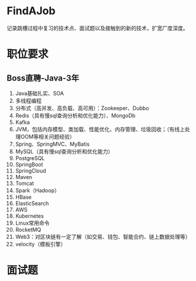 # FindAJob
记录跳槽过程中复习的技术点、面试题以及接触到的新的技术，扩宽广度深度。

# 职位要求

## Boss直聘-Java-3年

1. Java基础扎实、SOA
2. 多线程编程
3. 分布式（高并发、高负载、高可用）：Zookeeper、Dubbo
4. Redis（具有慢sql查询分析和优化能力）、MongoDb
5. Kafka
6. JVM，包括内存模型、类加载、性能优化、内存管理、垃圾回收；（有线上处理OOM等相关问题经验）
7. Spring、SpringMVC、MyBatis
8. MySQL（具有慢sql查询分析和优化能力）
9. PostgreSQL
10. SpringBoot
11. SpringCloud
12. Maven
13. Tomcat
14. Spark（Hadoop）
15. HBase
16. ElasticSearch
17. AWS
18. Kubernetes
19. Linux常用命令
20. RocketMQ
21. Web3：对区块链有一定了解（如交易、钱包、智能合约、链上数据处理等）
22. velocity（模板引擎）

# 面试题











































